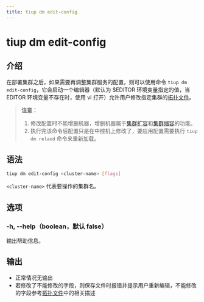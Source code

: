```yaml
---
title: tiup dm edit-config
---
```


# tiup dm edit-config

## 介绍

在部署集群之后，如果需要再调整集群服务的配置，则可以使用命令 `tiup dm edit-config`，它会启动一个编辑器（默认为 $EDITOR 环境变量指定的值，当 EDITOR 环境变量不存在时，使用 vi 打开）允许用户修改指定集群的[拓扑文件](/tiup/tiup-dm-topology-reference.md)。

> **注意：**
> 
> 1. 修改配置时不能增删机器，增删机器属于[集群扩容](/tiup/tiup-component-dm-scale-out.md)和[集群缩容](/tiup/tiup-component-dm-scale-in.md)的功能。
> 2. 执行完该命令后配置只是在中控机上修改了，要应用配置需要执行 `tiup dm relaod` 命令来重新加载。

## 语法

```sh
tiup dm edit-config <cluster-name> [flags]
```

`<cluster-name>` 代表要操作的集群名。

## 选项

### -h, --help（boolean，默认 false）

输出帮助信息。

## 输出

- 正常情况无输出
- 若修改了不能修改的字段，则保存文件时报错并提示用户重新编辑，不能修改的字段参考[拓扑文件](/tiup/tiup-dm-topology-reference.md)中的相关描述